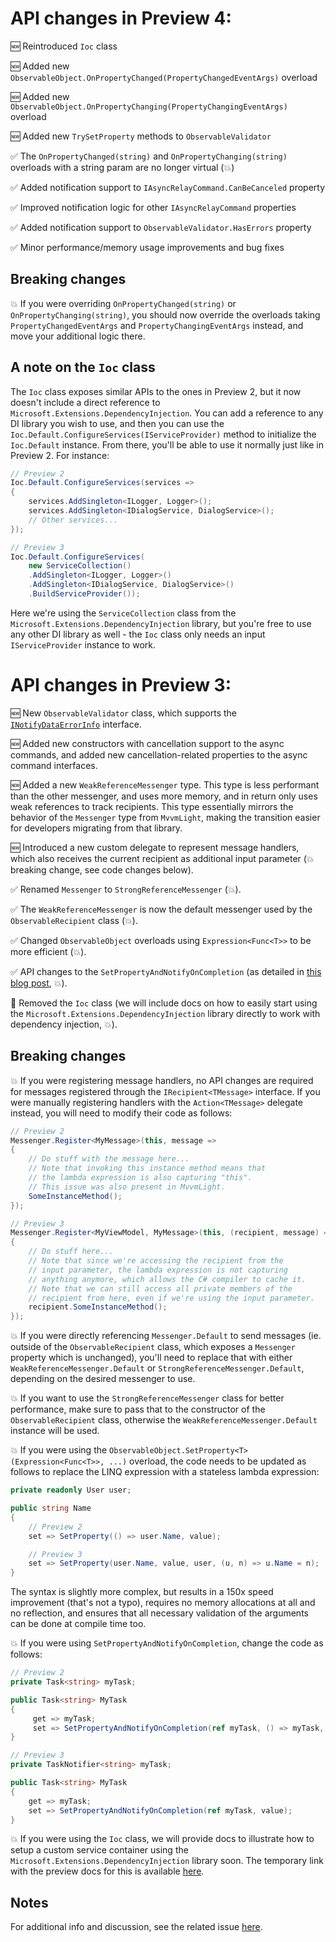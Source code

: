 # API changes in Preview 4:

🆕 Reintroduced `Ioc` class

🆕 Added new `ObservableObject.OnPropertyChanged(PropertyChangedEventArgs)` overload

🆕 Added new `ObservableObject.OnPropertyChanging(PropertyChangingEventArgs)` overload

🆕 Added new `TrySetProperty` methods to `ObservableValidator`

✅ The `OnPropertyChanged(string)` and `OnPropertyChanging(string)` overloads with a string param are no longer virtual (💥)

✅ Added notification support to `IAsyncRelayCommand.CanBeCanceled` property

✅ Improved notification logic for other `IAsyncRelayCommand` properties

✅ Added notification support to `ObservableValidator.HasErrors` property

✅ Minor performance/memory usage improvements and bug fixes

## Breaking changes

💥 If you were overriding `OnPropertyChanged(string)` or `OnPropertyChanging(string)`, you should now override the overloads taking `PropertyChangedEventArgs` and `PropertyChangingEventArgs` instead, and move your additional logic there.

## A note on the `Ioc` class

The `Ioc` class exposes similar APIs to the ones in Preview 2, but it now doesn't include a direct reference to `Microsoft.Extensions.DependencyInjection`. You can add a reference to any DI library you wish to use, and then you can use the `Ioc.Default.ConfigureServices(IServiceProvider)` method to initialize the `Ioc.Default` instance. From there, you'll be able to use it normally just like in Preview 2. For instance:

```cs
// Preview 2
Ioc.Default.ConfigureServices(services =>
{
    services.AddSingleton<ILogger, Logger>();
    services.AddSingleton<IDialogService, DialogService>();
    // Other services...
});

// Preview 3
Ioc.Default.ConfigureServices(
    new ServiceCollection()
    .AddSingleton<ILogger, Logger>()
    .AddSingleton<IDialogService, DialogService>()
    .BuildServiceProvider());
```

Here we're using the `ServiceCollection` class from the `Microsoft.Extensions.DependencyInjection` library, but you're free to use any other DI library as well - the `Ioc` class only needs an input `IServiceProvider` instance to work.

# API changes in Preview 3:

🆕 New `ObservableValidator` class, which supports the [`INotifyDataErrorInfo`](https://docs.microsoft.com/dotnet/api/system.componentmodel.inotifydataerrorinfo) interface.

🆕 Added new constructors with cancellation support to the async commands, and added new cancellation-related properties to the async command interfaces.

🆕 Added a new `WeakReferenceMessenger` type. This type is less performant than the other messenger, and uses more memory, and in return only uses weak references to track recipients. This type essentially mirrors the behavior of the `Messenger` type from `MvvmLight`, making the transition easier for developers migrating from that library.

🆕 Introduced a new custom delegate to represent message handlers, which also receives the current recipient as additional input parameter (💥 breaking change, see code changes below).

✅ Renamed `Messenger` to `StrongReferenceMessenger` (💥).

✅ The `WeakReferenceMessenger` is now the default messenger used by the `ObservableRecipient` class (💥).

✅ Changed `ObservableObject` overloads using `Expression<Func<T>>` to be more efficient (💥).

✅ API changes to the `SetPropertyAndNotifyOnCompletion` (as detailed in [this blog post]( https://devblogs.microsoft.com/pax-windows/mvvm-toolkit-preview-3-the-journey-of-an-api/), 💥).

🚨 Removed the `Ioc` class (we will include docs on how to easily start using the `Microsoft.Extensions.DependencyInjection` library directly to work with dependency injection, 💥).

## Breaking changes

💥 If you were registering message handlers, no API changes are required for messages registered through the `IRecipient<TMessage>` interface. If you were manually registering handlers with the `Action<TMessage>` delegate instead, you will need to modify their code as follows:

```cs
// Preview 2
Messenger.Register<MyMessage>(this, message =>
{
    // Do stuff with the message here...
    // Note that invoking this instance method means that
    // the lambda expression is also capturing "this".
    // This issue was also present in MvvmLight.
    SomeInstanceMethod();
});

// Preview 3
Messenger.Register<MyViewModel, MyMessage>(this, (recipient, message) =>
{
    // Do stuff here...
    // Note that since we're accessing the recipient from the
    // input parameter, the lambda expression is not capturing
    // anything anymore, which allows the C# compiler to cache it.
    // Note that we can still access all private members of the
    // recipient from here, even if we're using the input parameter.
    recipient.SomeInstanceMethod();
});
```

💥 If you were directly referencing `Messenger.Default` to send messages (ie. outside of the `ObservableRecipient` class, which exposes a `Messenger` property which is unchanged), you'll need to replace that with either `WeakReferenceMessenger.Default` or `StrongReferenceMessenger.Default`, depending on the desired messenger to use.

💥 If you want to use the `StrongReferenceMessenger` class for better performance, make sure to pass that to the constructor of the `ObservableRecipient` class, otherwise the `WeakReferenceMessenger.Default` instance will be used.

💥 If you were using the `ObservableObject.SetProperty<T>(Expression<Func<T>>, ...)` overload, the code needs to be updated as follows to replace the LINQ expression with a stateless lambda expression:

```cs
private readonly User user;

public string Name
{
    // Preview 2
    set => SetProperty(() => user.Name, value);

    // Preview 3
    set => SetProperty(user.Name, value, user, (u, n) => u.Name = n);
}
```

The syntax is slightly more complex, but results in a 150x speed improvement (that's not a typo), requires no memory allocations at all and no reflection, and ensures that all necessary validation of the arguments can be done at compile time too.

💥 If you were using `SetPropertyAndNotifyOnCompletion`, change the code as follows:

```csharp
// Preview 2
private Task<string> myTask;

public Task<string> MyTask
{
     get => myTask;
     set => SetPropertyAndNotifyOnCompletion(ref myTask, () => myTask, value);
}

// Preview 3
private TaskNotifier<string> myTask;

public Task<string> MyTask
{
    get => myTask;
    set => SetPropertyAndNotifyOnCompletion(ref myTask, value);
}
```

💥 If you were using the `Ioc` class, we will provide docs to illustrate how to setup a custom service container using the `Microsoft.Extensions.DependencyInjection` library soon. The temporary link with the preview docs for this is available [here](https://github.com/windows-toolkit/MVVM-Samples/blob/feature/preview2-update/docs/mvvm/Ioc.md).

## Notes

For additional info and discussion, see the related issue [here](https://github.com/windows-toolkit/WindowsCommunityToolkit/issues/3428).
